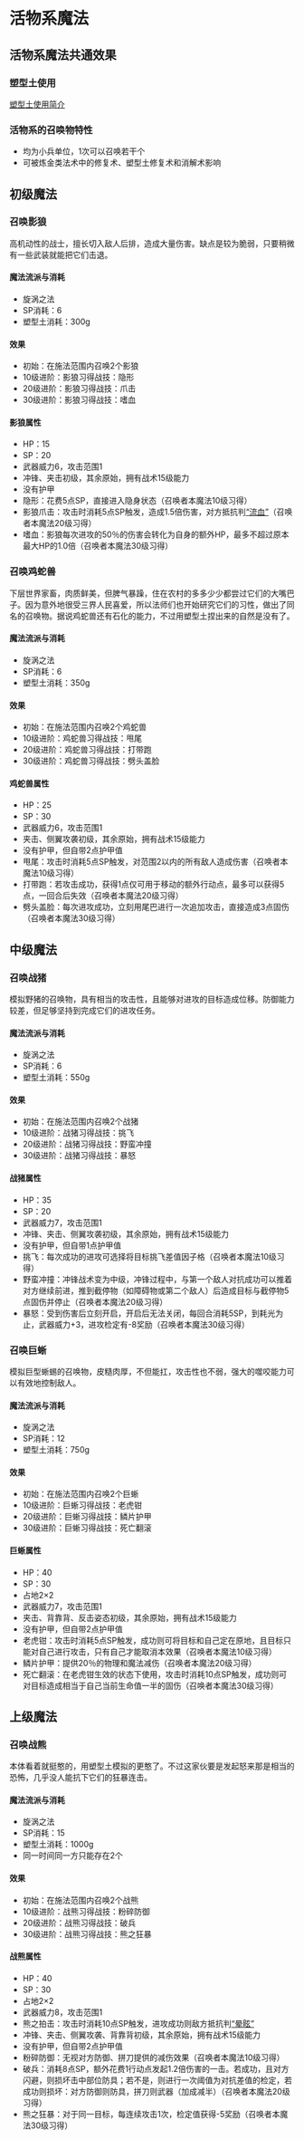 # 活物系魔法

## 活物系魔法共通效果

### 塑型土使用

<a href="../../plastic_Soil" target="_blank">塑型土使用简介</a>

### 活物系的召唤物特性

* 均为小兵单位，1次可以召唤若干个
* 可被炼金类法术中的修复术、塑型土修复术和消解术影响

## 初级魔法

### 召唤影狼

高机动性的战士，擅长切入敌人后排，造成大量伤害。缺点是较为脆弱，只要稍微有一些武装就能把它们击退。

#### 魔法流派与消耗

* 旋涡之法
* SP消耗：6
* 塑型土消耗：300g

#### 效果

* 初始：在施法范围内召唤2个影狼
* 10级进阶：影狼习得战技：隐形
* 20级进阶：影狼习得战技：爪击
* 30级进阶：影狼习得战技：嗜血

#### 影狼属性

* HP：15
* SP：20
* 武器威力6，攻击范围1
* 冲锋、夹击初级，其余原始，拥有战术15级能力
* 没有护甲
* 隐形：花费5点SP，直接进入隐身状态（召唤者本魔法10级习得）
* 影狼爪击：攻击时消耗5点SP触发，造成1.5倍伤害，对方抵抗判<a href="../../../status/normal/#流血" target="_blank">“流血”</a>（召唤者本魔法20级习得）
* 嗜血：影狼每次进攻的50％的伤害会转化为自身的额外HP，最多不超过原本最大HP的1.0倍（召唤者本魔法30级习得）

### 召唤鸡蛇兽

下层世界家畜，肉质鲜美，但脾气暴躁，住在农村的多多少少都尝过它们的大嘴巴子。因为意外地很受三界人民喜爱，所以法师们也开始研究它们的习性，做出了同名的召唤物。据说鸡蛇兽还有石化的能力，不过用塑型土捏出来的自然是没有了。

#### 魔法流派与消耗

* 旋涡之法
* SP消耗：6
* 塑型土消耗：350g

#### 效果

* 初始：在施法范围内召唤2个鸡蛇兽
* 10级进阶：鸡蛇兽习得战技：甩尾
* 20级进阶：鸡蛇兽习得战技：打带跑
* 30级进阶：鸡蛇兽习得战技：劈头盖脸

#### 鸡蛇兽属性

* HP：25
* SP：30
* 武器威力6，攻击范围1
* 夹击、侧翼攻袭初级，其余原始，拥有战术15级能力
* 没有护甲，但自带2点护甲值
* 甩尾：攻击时消耗5点SP触发，对范围2以内的所有敌人造成伤害（召唤者本魔法10级习得）
* 打带跑：若攻击成功，获得1点仅可用于移动的额外行动点，最多可以获得5点，一回合后失效（召唤者本魔法20级习得）
* 劈头盖脸：每次进攻成功，立刻用尾巴进行一次追加攻击，直接造成3点固伤（召唤者本魔法30级习得）

## 中级魔法

### 召唤战猪

模拟野猪的召唤物，具有相当的攻击性，且能够对进攻的目标造成位移。防御能力较差，但足够坚持到完成它们的进攻任务。

#### 魔法流派与消耗

* 旋涡之法
* SP消耗：6
* 塑型土消耗：550g

#### 效果

* 初始：在施法范围内召唤2个战猪
* 10级进阶：战猪习得战技：挑飞
* 20级进阶：战猪习得战技：野蛮冲撞
* 30级进阶：战猪习得战技：暴怒

#### 战猪属性

* HP：35
* SP：20
* 武器威力7，攻击范围1
* 冲锋、夹击、侧翼攻袭初级，其余原始，拥有战术15级能力
* 没有护甲，但自带1点护甲值
* 挑飞：每次成功的进攻可选择将目标挑飞差值因子格（召唤者本魔法10级习得）
* 野蛮冲撞：冲锋战术变为中级，冲锋过程中，与第一个敌人对抗成功可以推着对方继续前进，推到截停物（如障碍物或第二个敌人）后造成目标与截停物5点固伤并停止（召唤者本魔法20级习得）
* 暴怒：受到伤害后立刻开启，开启后无法关闭，每回合消耗5SP，到耗光为止，武器威力+3，进攻检定有-8奖励（召唤者本魔法30级习得）

### 召唤巨蜥

模拟巨型蜥蜴的召唤物，皮糙肉厚，不但能扛，攻击性也不弱，强大的噬咬能力可以有效地控制敌人。

#### 魔法流派与消耗

* 旋涡之法
* SP消耗：12
* 塑型土消耗：750g

#### 效果

* 初始：在施法范围内召唤2个巨蜥
* 10级进阶：巨蜥习得战技：老虎钳
* 20级进阶：巨蜥习得战技：鳞片护甲
* 30级进阶：巨蜥习得战技：死亡翻滚

#### 巨蜥属性

* HP：40
* SP：30
* 占地2×2
* 武器威力7，攻击范围1
* 夹击、背靠背、反击姿态初级，其余原始，拥有战术15级能力
* 没有护甲，但自带2点护甲值
* 老虎钳：攻击时消耗5点SP触发，成功则可将目标和自己定在原地，且目标只能对自己进行攻击，只有自己才能取消本效果（召唤者本魔法10级习得）
* 鳞片护甲：提供20％的物理和魔法减伤（召唤者本魔法20级习得）
* 死亡翻滚：在老虎钳生效的状态下使用，攻击时消耗10点SP触发，成功则可对目标造成相当于自己当前生命值一半的固伤（召唤者本魔法30级习得）

## 上级魔法

### 召唤战熊

本体看着就挺憨的，用塑型土模拟的更憨了。不过这家伙要是发起怒来那是相当的恐怖，几乎没人能抗下它们的狂暴连击。

#### 魔法流派与消耗

* 旋涡之法
* SP消耗：15
* 塑型土消耗：1000g
* 同一时间同一方只能存在2个

#### 效果

* 初始：在施法范围内召唤2个战熊
* 10级进阶：战熊习得战技：粉碎防御
* 20级进阶：战熊习得战技：破兵
* 30级进阶：战熊习得战技：熊之狂暴

#### 战熊属性

* HP：40
* SP：30
* 占地2×2
* 武器威力8，攻击范围1
* 熊之拍击：攻击时消耗10点SP触发，进攻成功则敌方抵抗判<a href="../../../status/normal/#晕眩" target="_blank">“晕眩”</a>
* 冲锋、夹击、侧翼攻袭、背靠背初级，其余原始，拥有战术15级能力
* 没有护甲，但自带2点护甲值
* 粉碎防御：无视对方防御、拼刀提供的减伤效果（召唤者本魔法10级习得）
* 破兵：消耗8点SP，额外花费1行动点发起1.2倍伤害的一击。若成功，且对方闪避，则损坏击中部位防具；若不是，则进行一次阈值为对抗差值的检定，若成功则损坏：对方防御则防具，拼刀则武器（加成减半）（召唤者本魔法20级习得）
* 熊之狂暴：对于同一目标，每连续攻击1次，检定值获得-5奖励（召唤者本魔法30级习得）